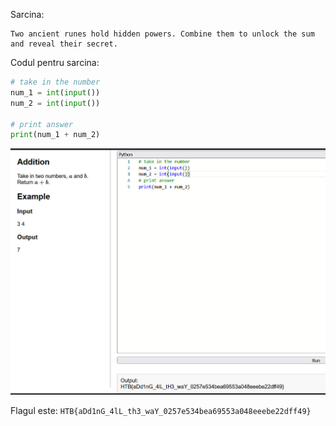 Sarcina:
```
Two ancient runes hold hidden powers. Combine them to unlock the sum and reveal their secret.
```

Codul pentru sarcina:
```python
# take in the number
num_1 = int(input())
num_2 = int(input())

# print answer
print(num_1 + num_2)
```

![alt text](../image/A_1.png)

Flagul este: `HTB{aDd1nG_4lL_th3_waY_0257e534bea69553a048eeebe22dff49}`
